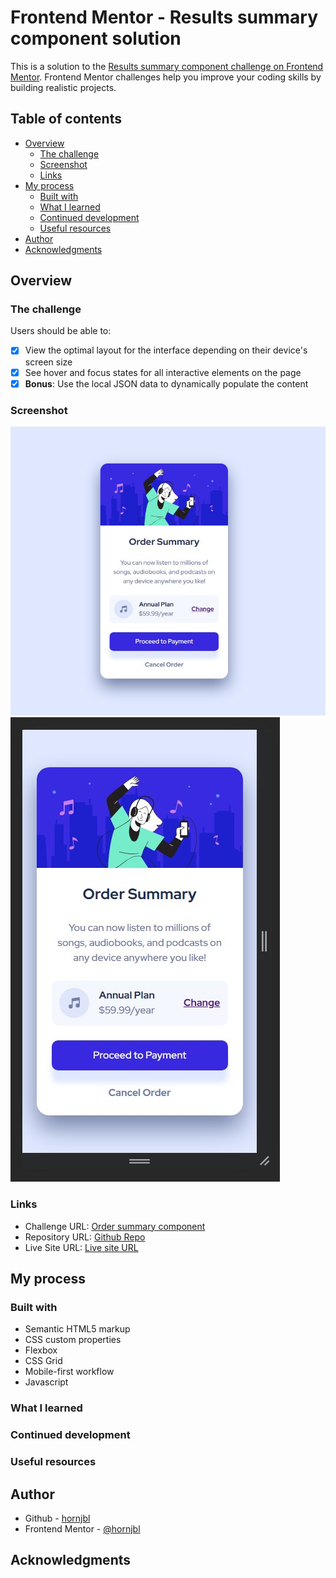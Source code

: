 # Frontend Mentor - Results summary component solution

This is a solution to the [Results summary component challenge on Frontend Mentor](https://www.frontendmentor.io/challenges/results-summary-component-CE_K6s0maV). Frontend Mentor challenges help you improve your coding skills by building realistic projects.

## Table of contents

-   [Overview](#overview)
    -   [The challenge](#the-challenge)
    -   [Screenshot](#screenshot)
    -   [Links](#links)
-   [My process](#my-process)
    -   [Built with](#built-with)
    -   [What I learned](#what-i-learned)
    -   [Continued development](#continued-development)
    -   [Useful resources](#useful-resources)
-   [Author](#author)
-   [Acknowledgments](#acknowledgments)

## Overview

### The challenge

Users should be able to:

-   [x] View the optimal layout for the interface depending on their device's screen size
-   [x] See hover and focus states for all interactive elements on the page
-   [x] **Bonus**: Use the local JSON data to dynamically populate the content

### Screenshot

![Desktop](./screenshot/desktop.jpg)
![Mobile](./screenshot/mobile.jpg)

### Links

-   Challenge URL: [Order summary component](https://www.frontendmentor.io/challenges/order-summary-component-QlPmajDUj)
-   Repository URL: [Github Repo](https://github.com/hornjbl/WebDev-FrontEndMentor/tree/main/newbie/004-order-summary-component-main/004-01)
-   Live Site URL: [Live site URL](https://hornjbl.github.io/WebDev-FrontEndMentor/newbie/004-order-summary-component-main/004-01/index.html)

## My process

### Built with

-   Semantic HTML5 markup
-   CSS custom properties
-   Flexbox
-   CSS Grid
-   Mobile-first workflow
-   Javascript

### What I learned

### Continued development

### Useful resources

## Author

-   Github - [hornjbl](https://github.com/hornjbl)
-   Frontend Mentor - [@hornjbl](https://www.frontendmentor.io/profile/hornjbl)

## Acknowledgments
